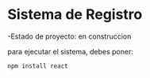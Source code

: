 <h1> Sistema de Registro</h1>

-Estado de proyecto: en construccion

para ejecutar el sistema, debes poner:

```npm install react```
